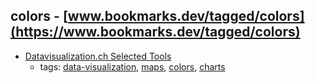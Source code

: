 colors - [www.bookmarks.dev/tagged/colors](https://www.bookmarks.dev/tagged/colors) 
---
* [Datavisualization.ch Selected Tools](http://selection.datavisualization.ch/)
    * tags: [data-visualization](../tags/data-visualization.md), [maps](../tags/maps.md), [colors](../tags/colors.md), [charts](../tags/charts.md)
